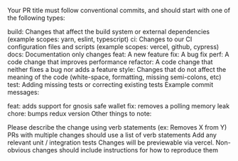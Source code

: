 Your PR title must follow conventional commits, and should start with one of the following types:

build: Changes that affect the build system or external dependencies (example scopes: yarn, eslint, typescript)
ci: Changes to our CI configuration files and scripts (example scopes: vercel, github, cypress)
docs: Documentation only changes
feat: A new feature
fix: A bug fix
perf: A code change that improves performance
refactor: A code change that neither fixes a bug nor adds a feature
style: Changes that do not affect the meaning of the code (white-space, formatting, missing semi-colons, etc)
test: Adding missing tests or correcting existing tests
Example commit messages:

feat: adds support for gnosis safe wallet
fix: removes a polling memory leak
chore: bumps redux version
Other things to note:

Please describe the change using verb statements (ex: Removes X from Y)
PRs with multiple changes should use a list of verb statements
Add any relevant unit / integration tests
Changes will be previewable via vercel. Non-obvious changes should include instructions for how to reproduce them
